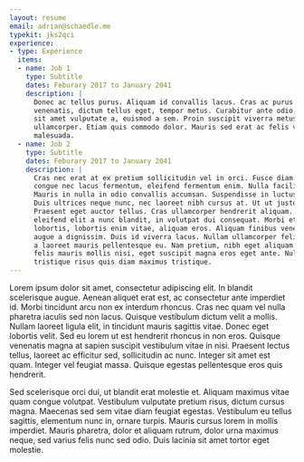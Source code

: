 ```yaml
---
layout: resume
email: adrian@schaedle.me
typekit: jks2qci
experience:
- type: Experience
  items:
  - name: Job 1
    type: Subtitle
    dates: Feburary 2017 to January 2041
    description: |
      Donec ac tellus purus. Aliquam id convallis lacus. Cras ac purus
      venenatis, dictum tellus eget, tempor metus. Curabitur ante odio, pulvinar
      sit amet vulputate a, euismod a sem. Proin suscipit viverra metus sit amet
      ullamcorper. Etiam quis commodo dolor. Mauris sed erat ac felis vehicula
      malesuada.
  - name: Job 2
    type: Subtitle
    dates: Feburary 2017 to January 2041
    description: |
      Cras nec erat at ex pretium sollicitudin vel in orci. Fusce diam lorem,
      congue nec lacus fermentum, eleifend fermentum enim. Nulla facilisi.
      Mauris in nulla in odio convallis accumsan. Suspendisse in luctus ipsum.
      Duis ultrices neque nunc, nec laoreet nibh cursus at. Ut ut justo magna.
      Praesent eget auctor tellus. Cras ullamcorper hendrerit aliquam. Nam
      eleifend elit a nunc blandit, in volutpat dui consequat. Morbi et odio
      lobortis, lobortis enim vitae, aliquam eros. Aliquam finibus venenatis
      augue a dignissim. Duis id viverra lacus. Nullam ullamcorper felis erat,
      a laoreet mauris pellentesque eu. Nam pretium, nibh eget aliquam egestas,
      felis mauris mollis nisi, eget suscipit magna eros eget ante. Nulla
      tristique risus quis diam maximus tristique.
---
```


Lorem ipsum dolor sit amet, consectetur adipiscing elit. In blandit scelerisque
augue. Aenean aliquet erat est, ac consectetur ante imperdiet id. Morbi
tincidunt arcu non ex interdum rhoncus. Cras nec quam vel nulla pharetra iaculis
sed non lacus. Quisque vestibulum dictum velit a mollis. Nullam laoreet ligula
elit, in tincidunt mauris sagittis vitae. Donec eget lobortis velit. Sed eu
lorem ut est hendrerit rhoncus in non eros. Quisque venenatis magna at sapien
suscipit vestibulum vitae in nisi. Praesent lectus tellus, laoreet ac efficitur
sed, sollicitudin ac nunc. Integer sit amet est quam. Integer vel feugiat massa.
Quisque egestas pellentesque eros quis hendrerit.

Sed scelerisque orci dui, ut blandit erat molestie et. Aliquam maximus vitae
quam congue volutpat. Vestibulum vulputate pretium risus, dictum cursus magna.
Maecenas sed sem vitae diam feugiat egestas. Vestibulum eu tellus sagittis,
elementum nunc in, ornare turpis. Mauris cursus lorem in mollis imperdiet.
Mauris pharetra, dolor et aliquam rutrum, dolor urna maximus neque, sed varius
felis nunc sed odio. Duis lacinia sit amet tortor eget molestie.
